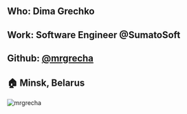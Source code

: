 ## Who: Dima Grechko
## Work: Software Engineer @SumatoSoft
## Github: [@mrgrecha](https://github.com/mrgrecha)
## :house: Minsk, Belarus
![mrgrecha](https://avatars1.githubusercontent.com/u/17300028?s=460&v=4)

